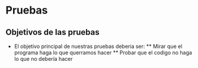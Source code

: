 # Pruebas
## Objetivos de las pruebas

* El objetivo principal de nuestras pruebas deberia ser:
** Mirar que el programa haga lo que querramos hacer
** Probar que el codigo no haga lo que no debería hacer
